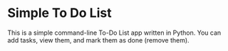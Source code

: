 # Simple To Do List
This is a simple command-line To-Do List app written in Python. You can add tasks, view them, and mark them as done (remove them).
